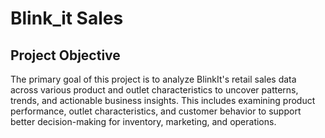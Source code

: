 # Blink_it Sales

## Project Objective
The primary goal of this project is to analyze BlinkIt's retail sales data across various product and outlet characteristics to uncover patterns, trends, and actionable business insights. This includes examining product performance, outlet characteristics, and customer behavior to support better decision-making for inventory, marketing, and operations.

